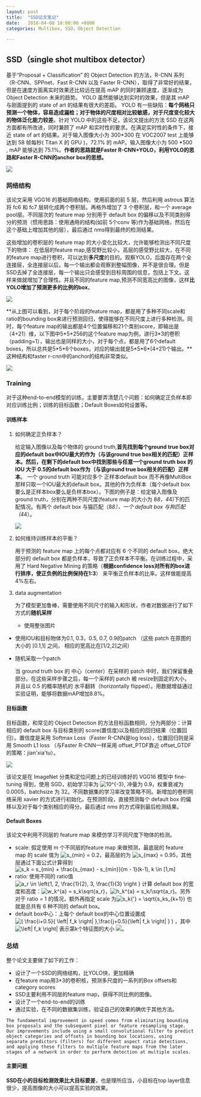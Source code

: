 ```yaml
---
layout: post
title:  "SSD论文笔记"
date:   2018-04-08 18:00:00 +0800
categories: Multibox, SSD，Object Detection

---
```


## SSD（single shot multibox detector）

基于“Proposal + Classification” 的 Object Detection 的方法，R-CNN 系列（R-CNN、SPPnet、Fast R-CNN 以及 Faster R-CNN），取得了非常好的结果，但是在速度方面离实时效果还比较远在提高 mAP 的同时兼顾速度，逐渐成为 Object Detection 未来的趋势。 YOLO 虽然能够达到实时的效果，但是其 mAP 与刚面提到的 state of art 的结果有很大的差距。 YOLO 有一些缺陷：**每个网格只预测一个物体，容易造成漏检；对于物体的尺度相对比较敏感，对于尺度变化较大的物体泛化能力较差**。针对 YOLO 中的这些不足，该论文提出的方法 SSD 在这两方面都有所改进，同时兼顾了 mAP 和实时性的要求。在满足实时性的条件下，接近 state of art 的结果。对于输入图像大小为 300*300 在 VOC2007 test 上能够达到 58 帧每秒( Titan X 的 GPU )，72.1% 的 mAP。输入图像大小为 500 *500 , mAP 能够达到 75.1%。**作者的思路就是Faster R-CNN+YOLO，利用YOLO的思路和Faster R-CNN的anchor box的思想。**

![](/images/SSD_Structure.jpg)

### 网络结构

该论文采用 VGG16 的基础网络结构，使用前面的前 5 层，然后利用 astrous 算法将 fc6 和 fc7 层转化成两个卷积层。再格外增加了 3 个卷积层，和一个 average pool层。不同层次的 feature map 分别用于 default box 的偏移以及不同类别得分的预测（惯用思路：使用通用的结构(如前 5个conv 等)作为基础网络，然后在这个基础上增加其他的层），最后通过 nms得到最终的检测结果。

这些增加的卷积层的 feature map 的大小变化比较大，允许能够检测出不同尺度下的物体： 在低层的feature map,感受野比较小，高层的感受野比较大，在不同的feature map进行卷积，可以达到**多尺度**的目的。观察YOLO，后面存在两个全连接层，全连接层以后，每一个输出都会观察到整幅图像，并不是很合理。但是SSD去掉了全连接层，每一个输出只会感受到目标周围的信息，包括上下文。这样来做就增加了合理性。并且不同的feature map,预测不同宽高比的图像，这样**比YOLO增加了预测更多的比例的box**。

![](/images/SSD_model_detail.jpg)

**从上图可以看到，对于每个阶段的feature map，都是用了多种不同scale和ratio的bounding box来进行预测回归，使得能够在不同尺度上进行多种检测。同时，每个feature map的输出都是4个位置偏移和21个类别score，即输出是（4+21）维，以下图中5\*5\*256的这个feature map为例，进行3\*3的卷积（padding=1），输出也是同样的大小，对于每个点，都是用了6个default boxes，所以总共是5\*5\*6个boxes，对应的输出就是5\*5\*6\*(4+21)个输出。**这种结构和faster r-cnn中的anchor的结构非常类似。

![](/images/SSD_detector_and_classifier.jpg)

### Training

对于这种end-to-end模型的训练，主要要弄清楚几个问题：如何确定正负样本即对应训练比例；训练的目标函数；Default Boxes如何设置等。

#### 训练样本

1. 如何确定正负样本？

   给定输入图像以及每个物体的 ground truth,**首先找到每个ground true box对应的default box中IOU最大的作为（与该ground true box相关的匹配）正样本。然后，在剩下的default box中找到那些与任意一个ground truth box 的 IOU 大于 0.5的default box作为（与该ground true box相关的匹配）正样本**。 一个 ground truth 可能对应多个 正样本default box 而不再像MultiBox那样只取一个IOU最大的default box。其他的作为负样本（每个default box要么是正样本box要么是负样本box）。下图的例子是：给定输入图像及 ground truth，分别在两种不同尺度(feature map 的大小为 8*8，4*4)下的匹配情况。有两个 default box 与猫匹配（8*8），一个 default box 与狗匹配（4*4）。

   ![](/images/multi_featur_map_with_default_box.jpg)

2. 如何维持训练样本的平衡？

   用于预测的 feature map 上的每个点都对应有 6 个不同的 default box，绝大部分的 default box 都是负样本，导致了正负样本不平衡。在训练过程中，采用了 Hard Negative Mining 的策略（**根据confidence loss对所有的box进行排序，使正负例的比例保持在1:3**） 来平衡正负样本的比率。这样做能提高4%左右。

3. data augmentation

   为了模型更加鲁棒，需要使用不同尺寸的输入和形状，作者对数据进行了如下方式的**随机采样**

   - 使用整张图片

- 使用IOU和目标物体为0.1, 0.3，0.5, 0.7, 0.9的patch （这些 patch 在原图的大小的 [0.1,1] 之间， 相应的宽高比在[1/2,2]之间）
- 随机采取一个patch

   当 ground truth box 的 中心（center）在采样的 patch 中时，我们保留重叠部分。在这些采样步骤之后，每一个采样的 patch 被 resize到固定的大小，并且以 0.5 的概率随机的 水平翻转（horizontally flipped）。用数据增益通过实验证明，能够将数据mAP增加8.8%。 

#### 目标函数

目标函数，和常见的 Object Detection 的方法目标函数相同，分为两部分：计算相应的 default box 与目标类别的 score(置信度)以及相应的回归结果（位置回归）。置信度是采用 Softmax Loss（Faster R-CNN是log loss），位置回归则是采用 Smooth L1 loss （与Faster R-CNN一样采用 offset_PTDF靠近 offset_GTDF的策略：jian'xia'tu）。 

![](/images/SDD_Loss_function.jpg)

该论文是在 ImageNet 分类和定位问题上的已经训练好的 VGG16 模型中 fine-tuning 得到，使用 SGD，初始学习率为 ![10^{-3}](https://www.zhihu.com/equation?tex=10%5E%7B-3%7D), 冲量为 0.9，权重衰减为 0.0005，batchsize 为 32。不同数据集的学习率改变策略不同。新增加的卷积网络采用 xavier 的方式进行初始化。在预测阶段，直接预测每个 default box 的偏移以及对于每个类别相应的得分。最后通过 nms 的方式得到最后检测结果。 

#### Default Boxes

该论文中利用不同层的 feature map 来模仿学习不同尺度下物体的检测。

- scale: 假定使用 m 个不同层的feature map 来做预测，最底层的 feature map 的 scale 值为 ![s_{min} = 0.2](https://www.zhihu.com/equation?tex=s_%7Bmin%7D+%3D+0.2)，最高层的为 ![s_{max} = 0.95](https://www.zhihu.com/equation?tex=s_%7Bmax%7D+%3D+0.95)，其他层通过下面公式计算得到 ![s_k = s_{min} + \frac{s_{max} - s_{min}}{m - 1}(k-1), k \in [1,m] ](https://www.zhihu.com/equation?tex=s_k+%3D+s_%7Bmin%7D+%2B+%5Cfrac%7Bs_%7Bmax%7D+-+s_%7Bmin%7D%7D%7Bm+-+1%7D%28k-1%29%2C+k+%5Cin+%5B1%2Cm%5D+)
- ratio: 使用不同的 ratio值![a_r \in \left\{1, 2, \frac{1}{2}, 3, \frac{1}{3} \right \}](https://www.zhihu.com/equation?tex=a_r+%5Cin+%5Cleft%5C%7B1%2C+2%2C+%5Cfrac%7B1%7D%7B2%7D%2C+3%2C+%5Cfrac%7B1%7D%7B3%7D+%5Cright+%5C%7D) 计算 default box 的宽度和高度：![w_k^{a} = s_k\sqrt{a_r}](https://www.zhihu.com/equation?tex=w_k%5E%7Ba%7D+%3D+s_k%5Csqrt%7Ba_r%7D)，![h_k^{a} = s_k/\sqrt{a_r}](https://www.zhihu.com/equation?tex=h_k%5E%7Ba%7D+%3D+s_k%2F%5Csqrt%7Ba_r%7D)。另外对于 ratio = 1 的情况，额外再指定 scale 为![s_k{'} = \sqrt{s_ks_{k+1}}](https://www.zhihu.com/equation?tex=s_k%7B%27%7D+%3D+%5Csqrt%7Bs_ks_%7Bk%2B1%7D%7D) 也就是总共有 6 种不同的 default box。
- default box中心：上每个 default box的中心位置设置成  ![( \frac{i+0.5}{  \left| f_k \right| },\frac{j+0.5}{\left| f_k \right| }  )](https://www.zhihu.com/equation?tex=%28+%5Cfrac%7Bi%2B0.5%7D%7B++%5Cleft%7C+f_k+%5Cright%7C+%7D%2C%5Cfrac%7Bj%2B0.5%7D%7B%5Cleft%7C+f_k+%5Cright%7C+%7D++%29) ，其中 ![\left| f_k \right|](https://www.zhihu.com/equation?tex=%5Cleft%7C+f_k+%5Cright%7C) 表示第k个特征图的大小 ![](https://www.zhihu.com/equation?tex=i%2Cj+%5Cin+%5B0%2C+%5Cleft%7C+f_k+%5Cright%7C+%29)。

### 总结

整个论文主要做了如下的工作：

- 设计了一个SSD的网络结构，比YOLO快，更加精确
- 在feature map用3*3的卷积核，预测多尺度的一系列的Box offsets和category scores
- SSD主要利用不同层的feature map，获得不同比例的图像。
- 设计了一个end-to-end的训练
- 通过实验，在不同的数据集训练，验证自己的效果的确优于其他方法。

```
The fundamental improvement in speed comes from eliminating bounding box proposals and the subsequent pixel or feature resampling stage. 
Our improvements include using a small convolutional filter to predict object categories and offsets in bounding box locations, using separate predictors (filters) for different aspect ratio detections, and applying these filters to multiple feature maps from the later stages of a network in order to perform detection at multiple scales.
```

#### 主要问题

**SSD在小的目标检测效果比大目标要差**，也是理所应当，小目标在top layer信息很少，提高图像的大小可以提高实验的效果。